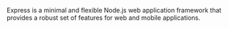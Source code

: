 Express is a minimal and flexible Node.js web application framework that provides a robust set of features for web and mobile applications.
